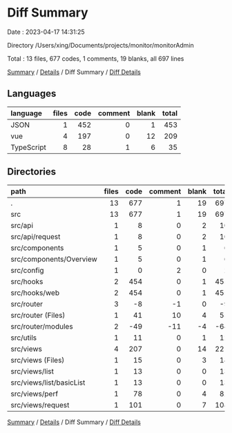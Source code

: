 # Diff Summary

Date : 2023-04-17 14:31:25

Directory /Users/xing/Documents/projects/monitor/monitorAdmin

Total : 13 files,  677 codes, 1 comments, 19 blanks, all 697 lines

[Summary](results.md) / [Details](details.md) / Diff Summary / [Diff Details](diff-details.md)

## Languages
| language | files | code | comment | blank | total |
| :--- | ---: | ---: | ---: | ---: | ---: |
| JSON | 1 | 452 | 0 | 1 | 453 |
| vue | 4 | 197 | 0 | 12 | 209 |
| TypeScript | 8 | 28 | 1 | 6 | 35 |

## Directories
| path | files | code | comment | blank | total |
| :--- | ---: | ---: | ---: | ---: | ---: |
| . | 13 | 677 | 1 | 19 | 697 |
| src | 13 | 677 | 1 | 19 | 697 |
| src/api | 1 | 8 | 0 | 2 | 10 |
| src/api/request | 1 | 8 | 0 | 2 | 10 |
| src/components | 1 | 5 | 0 | 1 | 6 |
| src/components/Overview | 1 | 5 | 0 | 1 | 6 |
| src/config | 1 | 0 | 2 | 0 | 2 |
| src/hooks | 2 | 454 | 0 | 1 | 455 |
| src/hooks/web | 2 | 454 | 0 | 1 | 455 |
| src/router | 3 | -8 | -1 | 0 | -9 |
| src/router (Files) | 1 | 41 | 10 | 4 | 55 |
| src/router/modules | 2 | -49 | -11 | -4 | -64 |
| src/utils | 1 | 11 | 0 | 1 | 12 |
| src/views | 4 | 207 | 0 | 14 | 221 |
| src/views (Files) | 1 | 15 | 0 | 3 | 18 |
| src/views/list | 1 | 13 | 0 | 0 | 13 |
| src/views/list/basicList | 1 | 13 | 0 | 0 | 13 |
| src/views/perf | 1 | 78 | 0 | 4 | 82 |
| src/views/request | 1 | 101 | 0 | 7 | 108 |

[Summary](results.md) / [Details](details.md) / Diff Summary / [Diff Details](diff-details.md)